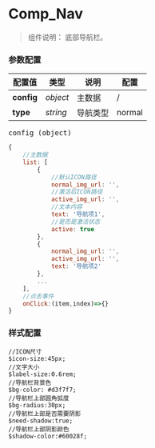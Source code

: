 # Comp_Nav
>  组件说明：
底部导航栏。

### 参数配置

| 配置值 | 类型 | 说明 |配置|
| -----| ---- | ---- |--------|
| **config** | *object* | 主数据 |/|
| **type** | *string* | 导航类型|normal|
  
<kbd>config (object)</kbd>
```javascript
{
    //主数据
    list: [
        {
            //默认ICON路径
            normal_img_url: '',
            //激活后ICON路径
            active_img_url: '',
            //文本内容
            text: '导航项1',
            //是否是激活状态
            active: true
        },
        {
            normal_img_url: '',
            active_img_url: '',
            text: '导航项2'
        },
        ...
    ],
    //点击事件
    onClick:(item,index)=>{}
}
```

### 样式配置
```less
//ICON尺寸
$icon-size:45px;
//文字大小
$label-size:0.6rem;
//导航栏背景色
$bg-color: #d3f7f7;
//导航栏上部圆角弧度
$bg-radius:30px;
//导航栏上部是否需要阴影
$need-shadow:true;
//导航栏上部阴影颜色
$shadow-color:#60028f;
```


